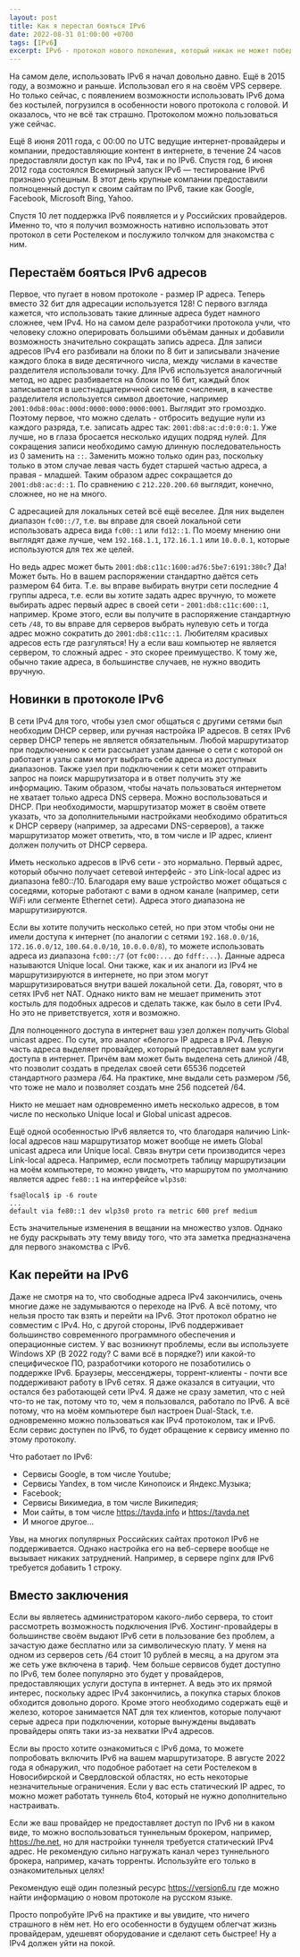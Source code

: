 ```yaml
---
layout: post
title: Как я перестал бояться IPv6
date: 2022-08-31 01:00:00 +0700
tags: [IPv6]
excerpt: IPv6 - протокол нового поколения, который никак не может победить IPv4.
---
```

На самом деле, использовать IPv6 я начал довольно давно. Ещё в 2015 году, а возможно и раньше. Использовал его я на своём VPS сервере. Но только сейчас, с появлением возможности использовать IPv6 дома без костылей, погрузился в особенности нового протокола с головой. И оказалось, что не всё так страшно. Протоколом можно пользоваться уже сейчас.

Ещё 8 июня 2011 года, с 00:00 по UTC ведущие интернет-провайдеры и компании, предоставляющие контент в интернете, в течение 24 часов предоставляли доступ как по IPv4, так и по IPv6. Спустя год, 6 июня 2012 года состоялся Всемирный запуск IPv6 — тестирование IPv6 признано успешным. В этот день крупные компании предоставили полноценный доступ к своим сайтам по IPv6, такие как Google, Facebook, Microsoft Bing, Yahoo.

Спустя 10 лет поддержка IPv6 появляется и у Российских провайдеров. Именно то, что я получил возможность нативно использовать этот протокол в сети Ростелеком и послужило толчком для знакомства с ним.

## Перестаём бояться IPv6 адресов

Первое, что пугает в новом протоколе - размер IP адреса. Теперь вместо 32 бит для адресации используется 128! С первого взгляда кажется, что использовать такие длинные адреса будет намного сложнее, чем IPv4. Но на самом деле разработчики протокола учли, что человеку сложно оперировать большими объёмам данных и добавили возможность значительно сокращать запись адреса. Для записи адресов IPv4 его разбивали на блоки по 8 бит и записывали значение каждого блока в виде десятичного числа, между числами в качестве разделителя использовали точку. Для IPv6 используется аналогичный метод, но адрес разбивается на блоки по 16 бит, каждый блок записывается в шестнадцатеричной системе счисления, в качестве разделителя используется символ двоеточие, например `2001:0db8:00ac:000d:0000:0000:0000:0001`. Выглядит это громоздко. Поэтому первое, что можно сделать - отбросить ведущие нули из каждого разряда, т.е. записать адрес так: `2001:db8:ac:d:0:0:0:1`. Уже лучше, но в глаза бросается несколько идущих подряд нулей. Для сокращения записи необходимо самую длинную последовательность из 0 заменить на `::`. Заменить можно только один раз, поскольку только в этом случае левая часть будет старшей частью адреса, а правая - младшей. Таким образом адрес сокращается до `2001:db8:ac:d::1`. По сравнению с `212.220.200.60` выглядит, конечно, сложнее, но не на много.

С адресацией для локальных сетей всё ещё веселее. Для них выделен диапазон `fc00::/7`, т.е. вы вправе для своей локальной сети использовать адреса вида `fc00::1` или `fd12::1`. По моему мнению они выглядят даже лучше, чем `192.168.1.1`, `172.16.1.1` или `10.0.0.1`, которые используются для тех же целей.

Но ведь адрес может быть `2001:db8:c11c:1600:ad76:5be7:6191:380c`? Да! Может быть. Но в вашем распоряжении стандартно даётся сеть размером 64 бита. Т.е. вы вправе выбирать внутри сети последние 4 группы адреса, т.е. если вы хотите задать адрес вручную, то можете выбирать адрес первый адрес в своей сети - `2001:db8:c11c:600::1`, например. Кроме этого, если вы получите в распоряжение стандартную сеть `/48`, то вы вправе для серверов выбрать нулевую сеть и тогда адрес можно сократить до `2001:db8:c11c::1`. Любителям красивых адресов есть где разгуляться! Ну а если ваш компьютер не является сервером, то сложный адрес - это скорее преимущество. К тому же, обычно такие адреса, в большинстве случаев, не нужно вводить вручную.

## Новинки в протоколе IPv6

В сети IPv4 для того, чтобы узел смог общаться с другими сетями был необходим DHCP сервер, или ручная настройка IP адресов. В сетях IPv6 сервер DHCP теперь не является обязательным. Любой маршрутизатор при подключению к сети рассылает узлам данные о сети с которой он работает и узлы сами могут выбрать себе адреса из доступных диапазонов. Также узел при подключении к сети может отправить запрос на поиск маршрутизатора и в ответ получить эту же информацию. Таким образом, чтобы начать пользоваться интернетом не хватает только адреса DNS сервера. Можно воспользоваться и DHCP. При необходимости, маршрутизатор может в своём ответе указать, что за дополнительными настройками необходимо обратиться к DHCP серверу (например, за адресами DNS-серверов), а также маршрутизатор может ответить, что, в том числе и IP адрес, клиент должен получить от DHCP сервера.

Иметь несколько адресов в IPv6 сети - это нормально. Первый адрес, который обычно получает сетевой интерфейс - это Link-local адрес из диапазона fe80::/10. Благодаря ему ваше устройство может общаться с соседями, которые работают с вами в одном канале (например, сети WiFi или сегменте Ethernet сети). Адреса этого диапазона не маршрутизируются.

Если вы хотите получить несколько сетей, но при этом чтобы они не имели доступа к интернет (по аналогии с сетями `192.168.0.0/16`, `172.16.0.0/12`, `100.64.0.0/10`, `10.0.0.0/8`), то можете использовать адреса из диапазона `fc00::/7` (от `fc00:...` до `fdff:...`). Данные адреса называются Unique local. Они также, как и их аналоги из IPv4 не маршрутизируются в интернете, но при этом могут маршрутизироваться внутри вашей локальной сети. Да, говорят, что в сетях IPv6 нет NAT. Однако никто вам не мешает применить этот костыль для подобных адресов и сделать также, как было в сети IPv4. Но это не приветствуется, хотя и возможно.

Для полноценного доступа в интернет ваш узел должен получить Global unicast адрес. По сути, это аналог «белого» IP адреса в IPv4. Левую часть адреса выделяет провайдер, который предоставляет вам услуги доступа в интернет. Причём вам может быть выделена сеть длиной /48, что позволит создать в пределах своей сети 65536 подсетей стандартного размера /64. На практике, мне выдали сеть размером /56, что тоже не мало и позволяет создать мне 256 подсетей /64.

Никто не мешает нам одновременно иметь несколько адресов, в том числе по несколько Unique local и Global unicast адресов.

Ещё одной особенностью IPv6 является то, что благодаря наличию Link-local адресов наш маршрутизатор может вообще не иметь Global unicast адреса или Unique local. Связь внутри сети производится через Link-local адреса. Например, если посмотреть таблицу маршрутизации на моём компьютере, то можно увидеть, что маршрутом по умолчанию является адрес `fe80::1` на интерфейсе `wlp3s0`:

```console
fsa@local$ ip -6 route
...
default via fe80::1 dev wlp3s0 proto ra metric 600 pref medium
```

Есть значительные изменения в вещании на множество узлов. Однако не буду раскрывать эту тему ввиду того, что эта заметка предназначена для первого знакомства с IPv6.

## Как перейти на IPv6

Даже не смотря на то, что свободные адреса IPv4 закончились, очень многие даже не задумываются о переходе на IPv6. А всё потому, что нельзя просто так взять и перейти на IPv6. Этот протокол обратно не совместим с IPv4. Но, с другой стороны, IPv6 поддерживает большинство современного программного обеспечения и операционные систем. У вас возникнут проблемы, если вы используете Windows XP (В 2022 году? С вами всё в порядке?) или какой-то специфическое ПО, разработчики которого не позаботились о поддержке IPv6. Браузеры, мессенджеры, торрент-клиенты - почти все поддерживают работу в IPv6 сетях. Я даже оказался в ситуации, что остался без работающей сети IPv4. Я даже не сразу заметил, что с ней что-то не так, потому что то, чем я пользовался, работало по IPv6. А всё потому, что на моём компьютере был настроен Dual-Stack, т.е. одновременно можно пользоваться как IPv4 протоколом, так и IPv6. Если сервис доступен по IPv6, то будет обращение к сервису именно по этому протоколу.

Что работает по IPv6:

* Сервисы Google, в том числе Youtube;
* Сервисы Yandex, в том числе Кинопоиск и Яндекс.Музыка;
* Facebook;
* Сервисы Викимедиа, в том числе Википедия;
* Мои сайты, в том числе <https://tavda.info> и <https://tavda.net>
* И многое другое...

Увы, на многих популярных Российских сайтах протокол IPv6 не поддерживается. Однако настройка его на веб-сервере вообще не вызывает никаких затруднений. Например, в сервере nginx для IPv6 требуется добавить 1 строку.

## Вместо заключения

Если вы являетесь администратором какого-либо сервера, то стоит рассмотреть возможность подключения IPv6. Хостинг-провайдеры в большинстве своём выдают IPv6 сети в пользование без проблем, а зачастую даже бесплатно или за символическую плату. У меня на одном из серверов сеть /64 стоит 10 рублей в месяц, а на другом эта же сеть уже включена в тариф. Чем больше сервисов будет доступно по IPv6, тем более популярно это будет у провайдеров, предоставляющих услуги доступа в интернет. А ведь это их прямой интерес, поскольку адрес IPv4 закончились, а покупка старых блоков обходится довольно дорого. Кроме этого необходимо содержать ещё и железо, которое занимается NAT для тех клиентов, которые получают серые адреса при подключении, которые вынуждены выдавать провайдеры опять таки из-за нехватки IPv4 адресов.

Если вы просто хотите ознакомиться с IPv6 дома, то можете попробовать включить IPv6 на вашем маршрутизаторе. В августе 2022 года я обнаружил, что подобное работает на сети Ростелеком в Новосибирской и Свердловской областях, но есть некоторые незначительные ограничения. Если у вас есть статический IP адрес, то можно может работать туннель 6to4, который не нужно дополнительно настраивать.

Если же ваш провайдер не предоставляет доступ по IPv6 ни в каком виде, то можно воспользоваться туннельным брокером, например, <https://he.net>, но для настройки туннеля требуется статический IPv4 адрес. Не рекомендую сильно нагружать канал через туннельного брокера, например, качать торренты. Используйте его только в ознакомительных целях!

Рекомендую ещё один полезный ресурс <https://version6.ru> где можно найти информацию о новом протоколе на русском языке.

Просто попробуйте IPv6 на практике и вы увидите, что ничего страшного в нём нет. Но его особенности в будущем облегчат жизнь провайдерам, удешевят оборудование и сделают сеть быстрее! Ну а IPv4 должен уйти на покой.
